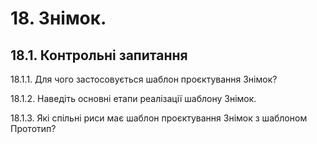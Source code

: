 
# 18. Знімок.

## 18.1.	Контрольні запитання

18.1.1.	Для чого застосовується шаблон проєктування Знімок?

18.1.2.	Наведіть основні етапи реалізації шаблону Знімок.

18.1.3.	Які спільні риси має шаблон проєктування Знімок з 
шаблоном Прототип?


